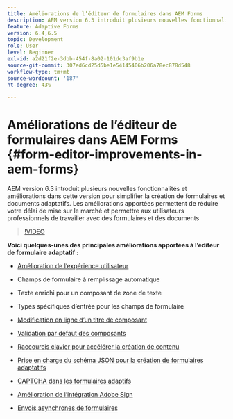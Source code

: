 ```yaml
---
title: Améliorations de l’éditeur de formulaires dans AEM Forms
description: AEM version 6.3 introduit plusieurs nouvelles fonctionnalités et améliorations dans cette version pour simplifier la création de formulaires et documents adaptatifs. Les améliorations apportées permettent de réduire votre délai de mise sur le marché et permettre aux utilisateurs professionnels de travailler avec des formulaires et des documents
feature: Adaptive Forms
version: 6.4,6.5
topic: Development
role: User
level: Beginner
exl-id: a2d21f2e-3dbb-454f-8a02-101dc3af9b1e
source-git-commit: 307ed6cd25d5be1e54145406b206a78ec878d548
workflow-type: tm+mt
source-wordcount: '187'
ht-degree: 43%

---
```


# Améliorations de l’éditeur de formulaires dans AEM Forms {#form-editor-improvements-in-aem-forms}

AEM version 6.3 introduit plusieurs nouvelles fonctionnalités et améliorations dans cette version pour simplifier la création de formulaires et documents adaptatifs. Les améliorations apportées permettent de réduire votre délai de mise sur le marché et permettre aux utilisateurs professionnels de travailler avec des formulaires et des documents

>[!VIDEO](https://video.tv.adobe.com/v/19500/)

**Voici quelques-unes des principales améliorations apportées à l’éditeur de formulaire adaptatif :**

* [Amélioration de l’expérience utilisateur](https://helpx.adobe.com/fr/aem-forms/6-3/introduction-forms-authoring.html)

* Champs de formulaire à remplissage automatique
* Texte enrichi pour un composant de zone de texte
* Types spécifiques d’entrée pour les champs de formulaire

* [Modification en ligne d’un titre de composant](https://helpx.adobe.com/aem-forms/6-3/introduction-forms-authoring.html)
* [Validation par défaut des composants](https://helpx.adobe.com/aem-forms/6-3/introduction-forms-authoring.html)
* [Raccourcis clavier pour accélérer la création de contenu](https://helpx.adobe.com/aem-forms/6-3/keyboard-shortcuts.html#AdaptiveFormEditor)
* [Prise en charge du schéma JSON pour la création de formulaires adaptatifs](https://helpx.adobe.com/aem-forms/6-3/adaptive-form-json-schema-form-model.html)
* [CAPTCHA dans les formulaires adaptifs](https://helpx.adobe.com/aem-forms/6-3/captcha-adaptive-forms.html)
* [Amélioration de l’intégration Adobe Sign](https://helpx.adobe.com/aem-forms/6-3/working-with-adobe-sign.html)
* [Envois asynchrones de formulaires](https://helpx.adobe.com/aem-forms/6-3/asynchronous-submissions-adaptive-forms.html)
